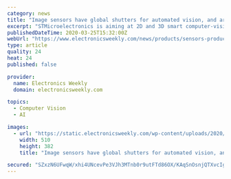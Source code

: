```yaml
---
category: news
title: "Image sensors have global shutters for automated vision, and are small"
excerpt: "STMicroelectronics is aiming at 2D and 3D smart computer-vision with backside-illuminated global shutter high-speed image sensors – global shutter is the preferred mode for capturing distortion-free images when the scene is moving or when near-infrared illumination is needed, according to the company. VD55G0 is 640 x 600 pixels and 2.6mm x ..."
publishedDateTime: 2020-03-25T15:32:00Z
webUrl: "https://www.electronicsweekly.com/news/products/sensors-products/image-sensors-global-shutters-automated-vision-small-2020-03/"
type: article
quality: 24
heat: 24
published: false

provider:
  name: Electronics Weekly
  domain: electronicsweekly.com

topics:
  - Computer Vision
  - AI

images:
  - url: "https://static.electronicsweekly.com/wp-content/uploads/2020/03/25145912/ST-image-sensor-510.jpg"
    width: 510
    height: 382
    title: "Image sensors have global shutters for automated vision, and are small"

secured: "SZxzN6UFwqW/xhi4UNcevPe3VJh3MTnb0r9utFTd86OX/KAqSnOsnjQTXvcIgGyT33YvI3jT3WQ5LQG59nSUq6JutLDFrPQ8rLs7V9Whd+yG+PrwkKUkVvR4XsCS03AmVDUF4/69uyrgxc8mTldoIfv+IEH26pLIqWCapQdxEDf+kpXUlf6c+nkTwnSqmAB/iAzWnc4ReDTryNrfmwEQuF3jlMD1se6jJ7qe0uvFUmZP9QRy60AerxYeSS/mwyOPi+4vIq4W8j1CzVH1hly3102h6TfjDbDdo/aBVpEQPflfySUPnJxnpVeFtuEgQuRF;TC0B4w2IDwvD3MHQROP98A=="
---
```


